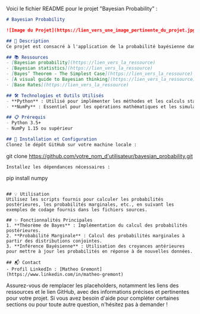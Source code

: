 Voici le fichier README pour le projet "Bayesian Probability" :

```markdown
# Bayesian Probability

![Image du Projet](https://lien_vers_une_image_pertinente_du_projet.jpg)

## 📝 Description
Ce projet est consacré à l'application de la probabilité bayésienne dans le contexte des statistiques et de l'apprentissage machine. Les participants explorent l'utilisation du théorème de Bayes pour interpréter et résoudre des problèmes de probabilité conditionnelle, améliorant ainsi leur compréhension des statistiques inférentielles et des probabilités.

## 📚 Ressources
- [Bayesian probability](https://lien_vers_la_ressource)
- [Bayesian statistics](https://lien_vers_la_ressource)
- [Bayes’ Theorem - The Simplest Case](https://lien_vers_la_ressource)
- [A visual guide to Bayesian thinking](https://lien_vers_la_ressource)
- [Base Rates](https://lien_vers_la_ressource)

## 🛠️ Technologies et Outils Utilisés
- **Python** : Utilisé pour implémenter les méthodes et les calculs statistiques.
- **NumPy** : Essentiel pour les opérations mathématiques et les simulations statistiques.

## 📋 Prérequis
- Python 3.5+
- NumPy 1.15 ou supérieur

## 🚀 Installation et Configuration
Clonez le dépôt GitHub sur votre machine locale :
```
git clone https://github.com/votre_nom_d'utilisateur/bayesian_probability.git
```
Installez les dépendances nécessaires :
```
pip install numpy
```

## 💡 Utilisation
Utilisez les scripts fournis pour calculer les probabilités postérieures, les probabilités marginales, etc., en suivant les exemples de codage fournis dans les fichiers sources.

## ✨ Fonctionnalités Principales
1. **Théorème de Bayes** : Implémentation du calcul des probabilités postérieures.
2. **Probabilité Marginale** : Calcul des probabilités marginales à partir des distributions conjointes.
3. **Inférence Bayésienne** : Utilisation des croyances antérieures pour mettre à jour les probabilités en réponse à de nouvelles données.

## 📬 Contact
- Profil LinkedIn : [Matheo Gremont](https://www.linkedin.com/in/matheo-gremont)
```

Assurez-vous de remplacer les placeholders, notamment les liens des ressources et le lien GitHub, avec des informations précises et pertinentes pour votre projet. Si vous avez besoin d'aide pour compléter certaines sections ou pour toute autre question, n'hésitez pas à demander !
